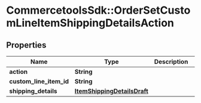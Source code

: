 # CommercetoolsSdk::OrderSetCustomLineItemShippingDetailsAction

## Properties
Name | Type | Description | Notes
------------ | ------------- | ------------- | -------------
**action** | **String** |  | [optional] 
**custom_line_item_id** | **String** |  | [optional] 
**shipping_details** | [**ItemShippingDetailsDraft**](ItemShippingDetailsDraft.md) |  | [optional] 

